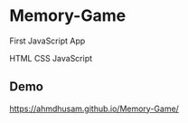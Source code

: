 # Memory-Game
First JavaScript App

HTML CSS JavaScript


## Demo 

https://ahmdhusam.github.io/Memory-Game/
